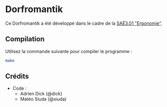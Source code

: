 # Dorfromantik
Ce Dorfromantik a été développé dans le cadre de la 
[SAÉ3.01 "Ergonomie"](https://iut-fbleau.fr/sitebp/sae3/31_2024/4KJSBRMQ6IC74COF.php).

## Compilation
Utilisez la commande suivante pour compiler le programme :
```bash
make
```

## Crédits
-   Code :
    - Adrien Dick (@dick)
    - Matéo Siuda (@siuda)